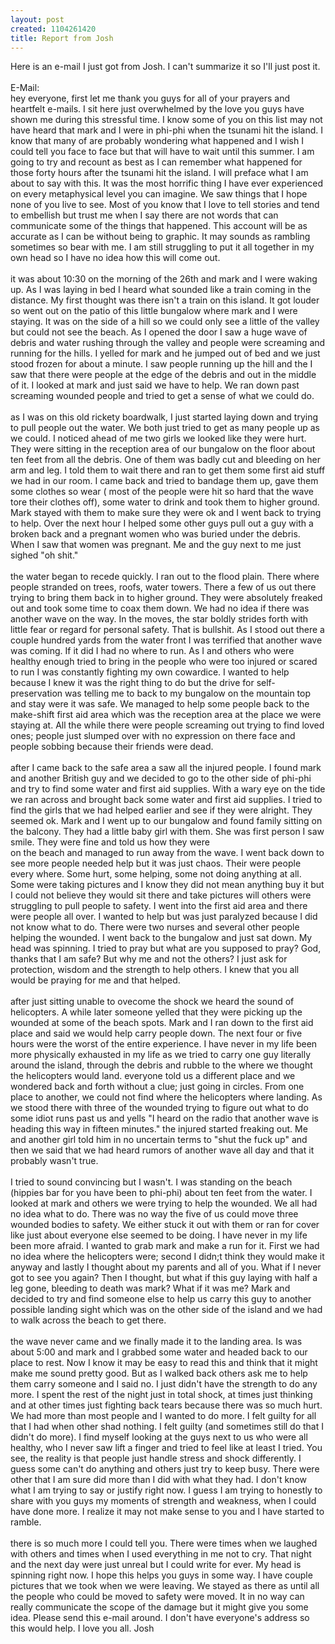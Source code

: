 ```yaml
--- 
layout: post
created: 1104261420
title: Report from Josh
---
```

Here is an e-mail I just got from Josh.  I can't summarize it so I'll just post it.
<br />
<br />E-Mail:
<br />hey everyone, first let me thank you guys for all of your prayers and heartfelt e-mails. I sit here just overwhelmed by the love you guys have shown me during this stressful time. I know some of you on this list may not have heard that mark and I were in phi-phi when the tsunami hit the island. I know that many of are probably wondering what happened and I wish I could tell you face to face but that will have to wait until this summer. I am going to try and recount as best as I can remember what happened for those forty hours after the tsunami hit the island. I will preface what I am about to say with this. It was the most horrific thing I have ever experienced on every metaphysical level you can imagine. We saw things that I hope none of you live to see. Most of you know that I love to tell stories and tend to embellish but trust me when I say there are not words that can communicate some of the things that happened. This account will be as accurate as I can be without being to graphic. It may sounds as rambling sometimes so bear with me. I am still struggling to put it all together in my own head so I have no idea how this will come out.
<br />
<br />it was about 10:30 on the morning of the 26th and mark and I were waking up. As I was laying in bed I heard what sounded like a train coming in the distance. My first thought was there isn't a train on this island. It got louder so went out on the patio of this little bungalow where mark and I were staying. It was on the side of a hill so we could only see a little of the valley but could not see the beach. As I opened the door I saw a huge wave of debris and water rushing through the valley and people were screaming and running for the hills. I yelled for mark and he jumped out of bed and we just stood frozen for about a minute. I saw people running up the hill and the I saw that there were people at the edge of the debris and out in the middle of it. I looked at mark and just said we have to help. We ran down past screaming wounded people and tried to get a sense of what we could do.
<br />
<br />as I was on this old rickety boardwalk, I just started laying down and trying to pull people out the water. We both just tried to get as many people up as we could. I noticed ahead of me two girls we looked like they were hurt. They were sitting in the reception area of our bungalow on the floor about ten feet from all the debris. One of them was badly cut and bleeding on her arm and leg. I told them to wait there and ran to get them some first aid stuff we had in our room. I came back and tried to bandage them up, gave them some clothes so wear ( most of the people were hit so hard that the wave tore their clothes off), some water to drink and took them to higher ground. Mark stayed with them to make sure they were ok and I went back to trying to help. Over the next hour I helped some other guys pull out a guy with a broken back and a pregnant women who was buried under the debris. When I saw that women was pregnant. Me and the guy next to me just sighed "oh shit."
<br />
<br />the water began to recede quickly. I ran out to the flood plain. There where people stranded on trees, roofs, water towers. There a few of us out there trying to bring them back in to higher ground. They were absolutely freaked out and took some time to coax them down. We had no idea if there was another wave on the way. In the moves, the star boldly strides forth with little fear or regard for personal safety. That is bullshit. As I stood out there a couple hundred yards from the water front I was terrified that another wave was coming. If it did I had no where to run. As I and others who were healthy enough tried to bring in the people who were too injured or scared to run I was constantly fighting my own cowardice. I wanted to help because I knew it was the right thing to do but the drive for self-preservation was telling me to back to my bungalow on the mountain top and stay were it was safe. We managed to help some people back to the make-shift first aid area which was the reception area at the place we were staying at. All the while there were people screaming out trying to find loved ones; people just slumped over with no expression on there face and people sobbing because their friends were dead.
<br />
<br />after I came back to the safe area a saw all the injured people. I found mark and another British guy and we decided to go to the other side of phi-phi and try to find some water and first aid supplies. With a wary eye on the tide we ran across and brought back some water and first aid supplies. I tried to find the girls that we had helped earlier and see if they were alright. They seemed ok. Mark and I went up to our bungalow and found family sitting on the balcony. They had a little baby girl with them. She was first person I saw smile. They were fine and told us how they were
<br />on the beach and managed to run away from the wave. I went back down to see more people needed help but it was just chaos. Their were people every where. Some hurt, some helping, some not doing anything at all. Some were taking pictures and I know they did not mean anything buy it but I could not believe they would sit there and take pictures will others were struggling to pull people to safety. I went into the first aid area and there were people all over. I wanted to help but was just paralyzed because I did not know what to do. There were two nurses and several other people helping the wounded. I went back to the bungalow and just sat down. My head was spinning. I tried to pray but what are you supposed to pray? God, thanks that I am safe? But why me and not the others? I just ask for protection, wisdom and the strength to help others. I knew that you all would be praying for me and that helped.
<br />
<br />after just sitting unable to ovecome the shock we heard the sound of helicopters. A while later someone yelled that they were picking up the wounded at some of the beach spots. Mark and I ran down to the first aid place and said we would help carry people down. The next four or five hours were the worst of the entire experience. I have never in my life been more physically exhausted in my life as we tried to carry one guy literally around the island, through the debris and rubble to the where we thought the helicopters would land. everyone told us a different place and we wondered back and forth without a clue; just going in circles. From one place to another, we could not find where the helicopters where landing. As we stood there with three of the wounded trying to figure out what to do some idiot runs past us and yells "I heard on the radio that another wave is heading this way in fifteen minutes." the injured started freaking out. Me and another girl told him in no uncertain terms to "shut the fuck up" and then we said that we had heard rumors of another wave all day and that it probably wasn't true.
<br />
<br />I tried to sound convincing but I wasn't. I was standing on the beach (hippies bar for you have been to phi-phi) about ten feet from the water. I looked at mark and others we were trying to help the wounded. We all had no idea what to do. There was no way the five of us could move three wounded bodies to safety. We either stuck it out with them or ran for cover like just about everyone else seemed to be doing. I have never in my life been more afraid. I wanted to grab mark and make a run for it. First we had no idea where the helicopters were; second I didn;t think they would make it anyway and lastly I thought about my parents and all of you. What if I never got to see you again? Then I thought, but what if this guy laying with half a leg gone, bleeding to death was mark? What if it was me? Mark and decided to try and find someone else to help us carry this guy to another possible landing sight which was on the other side of the island and we had to walk across the beach to get there.
<br />
<br />the wave never came and we finally made it to the landing area. Is was about 5:00 and mark and I grabbed some water and headed back to our place to rest. Now I know it may be easy to read this and think that it might make me sound pretty good. But as I walked back others ask me to help them carry someone and I said no. I just didn't have the strength to do any more. I spent the rest of the night just in total shock, at times just thinking and at other times just fighting back tears because there was so much hurt. We had more than most people and I wanted to do more. I felt guilty for all that I had when other shad nothing. I felt guilty (and sometimes still do that I didn't do more). I find myself looking at the guys next to us who were all healthy, who I never saw lift a finger and tried to feel like at least I tried. You see, the reality is that people just handle stress and shock differently. I guess some can't do anything and others just try to keep busy. There were other that I am sure did more than I did with what they had. I don't know what I am trying to say or justify right now. I guess I am trying to honestly to share with you guys my moments of strength and weakness, when I could have done more. I realize it may not make sense to you and I have started to ramble.
<br />
<br />there is so much more I could tell you. There were times when we laughed with others and times when I used everything in me not to cry. That night and the next day were just unreal but I could write for ever. My head is spinning right now. I hope this helps you guys in some way. I have couple pictures that we took when we were leaving. We stayed as there as until all the people who could be moved to safety were moved. It in no way can really communicate the scope of the damage but it might give you some idea. Please send this e-mail around. I don't have everyone's address so this would help. I love you all. Josh

